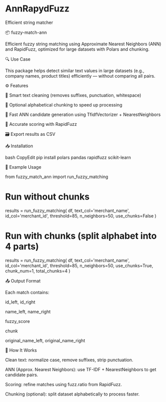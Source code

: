 # AnnRapydFuzz
Efficient string matcher

📦 fuzzy-match-ann

Efficient fuzzy string matching using Approximate Nearest Neighbors (ANN) and RapidFuzz, optimized for large datasets with Polars and chunking.



🔍 Use Case

This package helps detect similar text values in large datasets (e.g., company names, product titles) efficiently — without comparing all pairs.



⚙️ Features



🧼 Smart text cleaning (removes suffixes, punctuation, whitespace)




🔢 Optional alphabetical chunking to speed up processing




🚀 Fast ANN candidate generation using TfidfVectorizer + NearestNeighbors




🧠 Accurate scoring with RapidFuzz




🗃️ Export results as CSV


📥 Installation

bash
CopyEdit
pip install polars pandas rapidfuzz scikit-learn


📘 Example Usage

from fuzzy_match_ann import run_fuzzy_matching

# Run without chunks
results = run_fuzzy_matching(
    df, text_col='merchant_name', id_col='merchant_id',
    threshold=85, n_neighbors=50, use_chunks=False
)

# Run with chunks (split alphabet into 4 parts)
results = run_fuzzy_matching(
    df, text_col='merchant_name', id_col='merchant_id',
    threshold=85, n_neighbors=50,
    use_chunks=True, chunk_num=1, total_chunks=4
)


📤 Output Format

Each match contains:




id_left, id_right




name_left, name_right




fuzzy_score




chunk




original_name_left, original_name_right





🧠 How It Works



Clean text: normalize case, remove suffixes, strip punctuation.




ANN (Approx. Nearest Neighbors): use TF-IDF + NearestNeighbors to get candidate pairs.




Scoring: refine matches using fuzz.ratio from RapidFuzz.




Chunking (optional): split dataset alphabetically to process faster.
